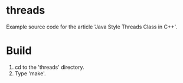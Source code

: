threads
=======

Example source code for the article 'Java Style Threads Class in C++'.

Build
=====

1. cd to the 'threads' directory.
2. Type 'make'.
